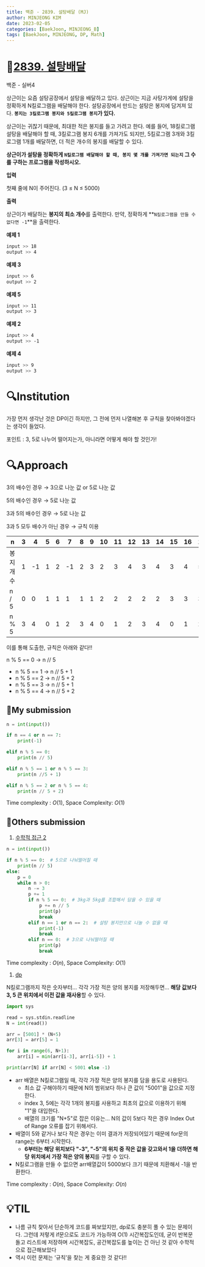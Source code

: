 ```yaml
---
title: 백준 - 2839. 설탕배달 (MJ)
author: MINJEONG KIM
date: 2023-02-05
categories: [BaekJoon, MINJEONG_B]
tags: [BaekJoon, MINJEONG, DP, Math]
---
```


# 📖[2839. 설탕배달](https://www.acmicpc.net/problem/2839)
백준 - 실버4

상근이는 요즘 설탕공장에서 설탕을 배달하고 있다. 상근이는 지금 사탕가게에 설탕을 정확하게 N킬로그램을 배달해야 한다. 설탕공장에서 만드는 설탕은 봉지에 담겨져 있다. **`봉지는 3킬로그램 봉지와 5킬로그램 봉지`가 있다.**

상근이는 귀찮기 때문에, 최대한 적은 봉지를 들고 가려고 한다. 예를 들어, 18킬로그램 설탕을 배달해야 할 때, 3킬로그램 봉지 6개를 가져가도 되지만, 5킬로그램 3개와 3킬로그램 1개를 배달하면, 더 적은 개수의 봉지를 배달할 수 있다.

**상근이가 설탕을 정확하게 `N킬로그램 배달해야 할 때, 봉지 몇 개를 가져가면 되는지` 그 수를 구하는 프로그램을 작성하시오.**

**입력**

첫째 줄에 N이 주어진다. (3 ≤ N ≤ 5000)

**출력**

상근이가 배달하는 **봉지의 최소 개수**를 출력한다. 만약, 정확하게 **`N킬로그램을 만들 수 없다면 -1`**을 출력한다.

**예제 1**

```bash
input >> 18
output >> 4
```

**예제 3**

```bash
input >> 6
output >> 2
```

**예제 5**

```bash
input >> 11
output >> 3
```

**예제 2**

```bash
input >> 4
output >> -1
```

**예제 4**

```bash
input >> 9
output >> 3
```

# 🔍Institution

가장 먼저 생각난 것은 DP이긴 하지만, 그 전에 먼저 나열해본 후 규칙을 찾아봐야겠다는 생각이 들었다.

포인트 : 3, 5로 나누어 떨어지는가, 아니라면 어떻게 해야 할 것인가!

# 🔍Approach

3의 배수인 경우 → 3으로 나눈 값 or 5로 나눈 값

5의 배수인 경우 → 5로 나눈 값

3과 5의 배수인 경우 → 5로 나눈 값

3과 5 모두 배수가 아닌 경우 → 규칙 이용

| n | 3 | 4 | 5 | 6 | 7 | 8 | 9 | 10 | 11 | 12 | 13 | 14 | 15 | 16 | 17 | 18 | 19 | 20 | 21 | 22 | 23 | 24 | 25 |
| --- | --- | --- | --- | --- | --- | --- | --- | --- | --- | --- | --- | --- | --- | --- | --- | --- | --- | --- | --- | --- | --- | --- | --- |
| 봉지개수 | 1 | -1 | 1 | 2 | -1 | 2 | 3 | 2 | 3 | 4 | 3 | 4 | 3 | 4 | 5 | 4 | 5 | 4 | 5 | 6 | 5 | 6 | 5 |
| n / 5 | 0 | 0 | 1 | 1 | 1 | 1 | 1 | 2 | 2 | 2 | 2 | 2 | 3 | 3 | 3 | 3 | 3 | 4 | 4 | 4 | 4 | 4 | 5 |
| n % 5 | 3 | 4 | 0 | 1 | 2 | 3 | 4 | 0 | 1 | 2 | 3 | 4 | 0 | 1 | 2 | 3 | 4 | 0 | 1 | 2 | 3 | 4 | 0 |

이를 통해 도출한, 규칙은 아래와 같다!!

n % 5 == 0 → n // 5

- n % 5 == 1 → n // 5 + 1
- n % 5 == 2 → n // 5 + 2
- n % 5 == 3 → n // 5 + 1
- n % 5 == 4 → n // 5 + 2

## 🚩My submission

```python
n = int(input())

if n == 4 or n == 7:
    print(-1)

elif n % 5 == 0:
    print(n // 5)

elif n % 5 == 1 or n % 5 == 3:
    print(n //5 + 1)

elif n % 5 == 2 or n % 5 == 4:
    print(n // 5 + 2)
```

Time complexity : $O(1)$, Space Complexity: $O(1)$

## 🚩Others submission

1. [수학적 접근 2](https://puleugo.tistory.com/27)

```python
n = int(input())

if n % 5 == 0:  # 5으로 나눠떨어질 때
    print(n // 5)
else:
    p = 0
    while n > 0:
        n -= 3
        p += 1
        if n % 5 == 0:  # 3kg과 5kg를 조합해서 담을 수 있을 때
            p += n // 5
            print(p)
            break
        elif n == 1 or n == 2:  # 설탕 봉지만으로 나눌 수 없을 때
            print(-1)
            break
        elif n == 0:  # 3으로 나눠떨어질 때
            print(p)
            break
```

Time complexity : $O(n)$, Space Complexity: $O(1)$

1. [dp](https://myjamong.tistory.com/291)

N킬로그램까지 작은 숫자부터... 각각 가장 적은 양의 봉지를 저장해두면... **해당 값보다 3, 5 큰 위치에서 이전 값을 재사용**할 수 있다.

```python
import sys

read = sys.stdin.readline
N = int(read())

arr = [5001] * (N+5)
arr[3] = arr[5] = 1

for i in range(6, N+1):
    arr[i] = min(arr[i-3], arr[i-5]) + 1

print(arr[N] if arr[N] < 5001 else -1)
```

- arr 배열은 N킬로그램일 때, 각각 가장 적은 양의 봉지를 담을 용도로 사용된다.
    - 최소 값 구해야하기 때문에 N의 범위보다 하나 큰 값이 "5001"을 값으로 지정한다.
    - index 3, 5에는 각각 1개의 봉지를 사용하고 최초의 값으로 이용하기 위해 "1"을 대입한다.
    - 배열의 크기를 "N+5"로 잡은 이유는... N의 값이 5보다 작은 경우 Index Out of Range 오류를 잡기 위해서다.
- 배열이 5와 같거나 보다 작은 경우는 이미 결과가 저장되어있기 때문에 for문의 range는 6부터 시작한다.
    - **6부터는 해당 위치보다 "-3", "-5"의 위치 중 작은 값을 갖고와서 1을 더하면 해당 위치에서 가장 적은 양의 봉지**를 구할 수 있다.
- N킬로그램을 만들 수 없으면 arr배열값이 5000보다 크기 때문에 치환해서 -1을 반환한다.

Time complexity : $O(n)$, Space Complexity: $O(n)$

# 💡TIL

- 나름 규칙 찾아서 단순하게 코드를 짜보았지만, dp로도 충분히 풀 수 있는 문제이다. 그런데 저렇게 if문으로도 코드가 가능하여 O(1) 시간복잡도인데, 굳이 반복문 돌고 리스트에 저장하며 시간복잡도, 공간복잡도를 높이는 건 아닌 것 같아 수학적으로 접근해보았다
- 역시 이런 문제는 ‘규칙’을 찾는 게 중요한 것 같다!!
